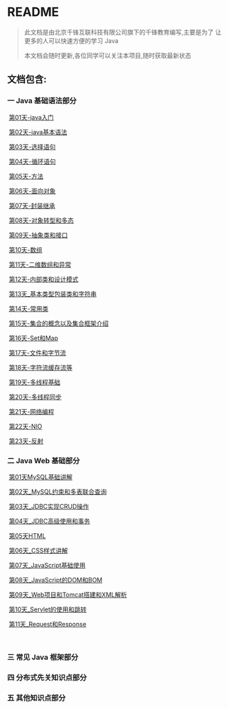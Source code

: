 # README

> 此文档是由北京千锋互联科技有限公司旗下的千锋教育编写,主要是为了 让更多的人可以快速方便的学习 Java
>
> 本文档会随时更新,各位同学可以关注本项目,随时获取最新状态

## 文档包含:

### 一 Java 基础语法部分

​	[第01天-java入门](https://github.com/qianfengjava/Java-Learn-Document/tree/master/%E7%AC%AC%E4%B8%80%E9%98%B6%E6%AE%B5/%E7%AC%AC01%E5%A4%A9-java%E5%85%A5%E9%97%A8)

​	[第02天-java基本语法](https://github.com/qianfengjava/Java-Learn-Document/tree/master/%E7%AC%AC%E4%B8%80%E9%98%B6%E6%AE%B5/%E7%AC%AC02%E5%A4%A9-java%E5%9F%BA%E6%9C%AC%E8%AF%AD%E6%B3%95)

​	[第03天-选择语句](https://github.com/qianfengjava/Java-Learn-Document/tree/master/%E7%AC%AC%E4%B8%80%E9%98%B6%E6%AE%B5/%E7%AC%AC03%E5%A4%A9-%E9%80%89%E6%8B%A9%E8%AF%AD%E5%8F%A5)

​	[第04天-循环语句](https://github.com/qianfengjava/Java-Learn-Document/tree/master/%E7%AC%AC%E4%B8%80%E9%98%B6%E6%AE%B5/%E7%AC%AC04%E5%A4%A9-%E5%BE%AA%E7%8E%AF%E8%AF%AD%E5%8F%A5)

​	[第05天-方法](https://github.com/qianfengjava/Java-Learn-Document/tree/master/%E7%AC%AC%E4%B8%80%E9%98%B6%E6%AE%B5/%E7%AC%AC05%E5%A4%A9-%E6%96%B9%E6%B3%95)

​	[第06天-面向对象](https://github.com/qianfengjava/Java-Learn-Document/tree/master/%E7%AC%AC%E4%B8%80%E9%98%B6%E6%AE%B5/%E7%AC%AC06%E5%A4%A9-%E9%9D%A2%E5%90%91%E5%AF%B9%E8%B1%A1)

​	[第07天-封装继承](https://github.com/qianfengjava/Java-Learn-Document/tree/master/%E7%AC%AC%E4%B8%80%E9%98%B6%E6%AE%B5/%E7%AC%AC07%E5%A4%A9-%E5%B0%81%E8%A3%85%E7%BB%A7%E6%89%BF)

​	[第08天-对象转型和多态](https://github.com/qianfengjava/Java-Learn-Document/tree/master/%E7%AC%AC%E4%B8%80%E9%98%B6%E6%AE%B5/%E7%AC%AC08%E5%A4%A9-%E5%AF%B9%E8%B1%A1%E8%BD%AC%E5%9E%8B%E5%92%8C%E5%A4%9A%E6%80%81)

​	[第09天-抽象类和接口](https://github.com/qianfengjava/Java-Learn-Document/tree/master/%E7%AC%AC%E4%B8%80%E9%98%B6%E6%AE%B5/%E7%AC%AC09%E5%A4%A9-%E6%8A%BD%E8%B1%A1%E7%B1%BB%E5%92%8C%E6%8E%A5%E5%8F%A3)

​	[第10天-数组](https://github.com/qianfengjava/Java-Learn-Document/tree/master/%E7%AC%AC%E4%B8%80%E9%98%B6%E6%AE%B5/%E7%AC%AC10%E5%A4%A9-%E6%95%B0%E7%BB%84)

​	[第11天-二维数组和异常](https://github.com/qianfengjava/Java-Learn-Document/tree/master/%E7%AC%AC%E4%B8%80%E9%98%B6%E6%AE%B5/%E7%AC%AC11%E5%A4%A9-%E4%BA%8C%E7%BB%B4%E6%95%B0%E7%BB%84%E5%92%8C%E5%BC%82%E5%B8%B8)

​	[第12天-内部类和设计模式](https://github.com/qianfengjava/Java-Learn-Document/tree/master/%E7%AC%AC%E4%B8%80%E9%98%B6%E6%AE%B5/%E7%AC%AC12%E5%A4%A9-%E5%86%85%E9%83%A8%E7%B1%BB%E5%92%8C%E8%AE%BE%E8%AE%A1%E6%A8%A1%E5%BC%8F)

​	[第13天_基本类型包装类和字符串](https://github.com/qianfengjava/Java-Learn-Document/tree/master/%E7%AC%AC%E4%B8%80%E9%98%B6%E6%AE%B5/%E7%AC%AC13%E5%A4%A9_%E5%9F%BA%E6%9C%AC%E7%B1%BB%E5%9E%8B%E5%8C%85%E8%A3%85%E7%B1%BB%E5%92%8C%E5%AD%97%E7%AC%A6%E4%B8%B2)

​	[第14天-常用类](https://github.com/qianfengjava/Java-Learn-Document/tree/master/%E7%AC%AC%E4%B8%80%E9%98%B6%E6%AE%B5/%E7%AC%AC14%E5%A4%A9-%E5%B8%B8%E7%94%A8%E7%B1%BB)

​	[第15天-集合的概念以及集合框架介绍](https://github.com/qianfengjava/Java-Learn-Document/tree/master/%E7%AC%AC%E4%B8%80%E9%98%B6%E6%AE%B5/%E7%AC%AC15%E5%A4%A9-%E9%9B%86%E5%90%88%E7%9A%84%E6%A6%82%E5%BF%B5%E4%BB%A5%E5%8F%8A%E9%9B%86%E5%90%88%E6%A1%86%E6%9E%B6%E4%BB%8B%E7%BB%8D)

​	[第16天-Set和Map](https://github.com/qianfengjava/Java-Learn-Document/tree/master/%E7%AC%AC%E4%B8%80%E9%98%B6%E6%AE%B5/%E7%AC%AC16%E5%A4%A9-Set%E5%92%8CMap)

​	[第17天-文件和字节流](https://github.com/qianfengjava/Java-Learn-Document/tree/master/%E7%AC%AC%E4%B8%80%E9%98%B6%E6%AE%B5/%E7%AC%AC17%E5%A4%A9-%E6%96%87%E4%BB%B6%E5%92%8C%E5%AD%97%E8%8A%82%E6%B5%81)

​	[第18天-字符流缓存流等](https://github.com/qianfengjava/Java-Learn-Document/tree/master/%E7%AC%AC%E4%B8%80%E9%98%B6%E6%AE%B5/%E7%AC%AC18%E5%A4%A9-%E5%AD%97%E7%AC%A6%E6%B5%81%E7%BC%93%E5%AD%98%E6%B5%81%E7%AD%89)

​	[第19天-多线程基础](https://github.com/qianfengjava/Java-Learn-Document/tree/master/%E7%AC%AC%E4%B8%80%E9%98%B6%E6%AE%B5/%E7%AC%AC19%E5%A4%A9-%E5%A4%9A%E7%BA%BF%E7%A8%8B%E5%9F%BA%E7%A1%80)

​	[第20天-多线程同步](https://github.com/qianfengjava/Java-Learn-Document/tree/master/%E7%AC%AC%E4%B8%80%E9%98%B6%E6%AE%B5/%E7%AC%AC20%E5%A4%A9-%E5%A4%9A%E7%BA%BF%E7%A8%8B%E5%90%8C%E6%AD%A5)

​	[第21天-网络编程](https://github.com/qianfengjava/Java-Learn-Document/tree/master/%E7%AC%AC%E4%B8%80%E9%98%B6%E6%AE%B5/%E7%AC%AC21%E5%A4%A9-%E7%BD%91%E7%BB%9C%E7%BC%96%E7%A8%8B)

​	[第22天-NIO](https://github.com/qianfengjava/Java-Learn-Document/tree/master/%E7%AC%AC%E4%B8%80%E9%98%B6%E6%AE%B5/%E7%AC%AC22%E5%A4%A9-NIO)

​	[第23天-反射](https://github.com/qianfengjava/Java-Learn-Document/tree/master/%E7%AC%AC%E4%B8%80%E9%98%B6%E6%AE%B5/%E7%AC%AC23%E5%A4%A9-%E5%8F%8D%E5%B0%84)

### 二 Java Web 基础部分

​	[第01天MySQL基础讲解](https://github.com/qianfengjava/Java-Learn-Document/tree/master/%E7%AC%AC%E4%BA%8C%E9%98%B6%E6%AE%B5/%E7%AC%AC01%E5%A4%A9MySQL%E5%9F%BA%E7%A1%80%E8%AE%B2%E8%A7%A3)

​	[第02天_MySQL约束和多表联合查询](https://github.com/qianfengjava/Java-Learn-Document/tree/master/%E7%AC%AC%E4%BA%8C%E9%98%B6%E6%AE%B5/%E7%AC%AC02%E5%A4%A9_MySQL%E7%BA%A6%E6%9D%9F%E5%92%8C%E5%A4%9A%E8%A1%A8%E8%81%94%E5%90%88%E6%9F%A5%E8%AF%A2)

​	[第03天_JDBC实现CRUD操作](https://github.com/qianfengjava/Java-Learn-Document/tree/master/%E7%AC%AC%E4%BA%8C%E9%98%B6%E6%AE%B5/%E7%AC%AC03%E5%A4%A9_JDBC%E5%AE%9E%E7%8E%B0CRUD%E6%93%8D%E4%BD%9C)

​	[第04天_JDBC高级使用和事务](https://github.com/qianfengjava/Java-Learn-Document/tree/master/%E7%AC%AC%E4%BA%8C%E9%98%B6%E6%AE%B5/%E7%AC%AC04%E5%A4%A9_JDBC%E9%AB%98%E7%BA%A7%E4%BD%BF%E7%94%A8%E5%92%8C%E4%BA%8B%E5%8A%A1)

​	[第05天HTML](https://github.com/qianfengjava/Java-Learn-Document/tree/master/%E7%AC%AC%E4%BA%8C%E9%98%B6%E6%AE%B5/%E7%AC%AC05%E5%A4%A9HTML)

​	[第06天_CSS样式讲解](https://github.com/qianfengjava/Java-Learn-Document/tree/master/%E7%AC%AC%E4%BA%8C%E9%98%B6%E6%AE%B5/%E7%AC%AC06%E5%A4%A9_CSS%E6%A0%B7%E5%BC%8F%E8%AE%B2%E8%A7%A3)

​	[第07天_JavaScript基础使用](https://github.com/qianfengjava/Java-Learn-Document/tree/master/%E7%AC%AC%E4%BA%8C%E9%98%B6%E6%AE%B5/%E7%AC%AC07%E5%A4%A9_JavaScript%E5%9F%BA%E7%A1%80%E4%BD%BF%E7%94%A8)

​	[第08天_JavaScript的DOM和BOM](https://github.com/qianfengjava/Java-Learn-Document/tree/master/%E7%AC%AC%E4%BA%8C%E9%98%B6%E6%AE%B5/%E7%AC%AC08%E5%A4%A9_JavaScript%E7%9A%84DOM%E5%92%8CBOM)

​	[第09天_Web项目和Tomcat搭建和XML解析](https://github.com/qianfengjava/Java-Learn-Document/tree/master/%E7%AC%AC%E4%BA%8C%E9%98%B6%E6%AE%B5/%E7%AC%AC09%E5%A4%A9_Web%E9%A1%B9%E7%9B%AE%E5%92%8CTomcat%E6%90%AD%E5%BB%BA%E5%92%8CXML%E8%A7%A3%E6%9E%90)

​	[第10天_Servlet的使用和跳转](https://github.com/qianfengjava/Java-Learn-Document/tree/master/%E7%AC%AC%E4%BA%8C%E9%98%B6%E6%AE%B5/%E7%AC%AC10%E5%A4%A9_Servlet%E7%9A%84%E4%BD%BF%E7%94%A8%E5%92%8C%E8%B7%B3%E8%BD%AC)

​	[第11天_Request和Response](https://github.com/qianfengjava/Java-Learn-Document/tree/master/%E7%AC%AC%E4%BA%8C%E9%98%B6%E6%AE%B5/%E7%AC%AC11%E5%A4%A9_Request%E5%92%8CResponse)

​	

### 三 常见 Java 框架部分

### 四 分布式先关知识点部分

### 五 其他知识点部分




